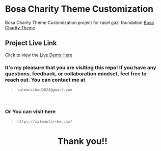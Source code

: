 # Bosa Charity Theme Customization

Bosa Charity Theme Customization project for rasel gazi foundation [Bosa Charity Theme](https://salmanfarshe.com/rasel-gazi-foundation/)

## Project Live Link

Click to view the [Live Demo Here](https://salmanfarshe.com/rasel-gazi-foundation/)

### It's my pleasure that you are visiting this repo! If you have any questions, feedback, or collaboration mindset, feel free to reach out. You can contact me at

> ```
> salmanzihad9024@gmail.com
> ```

<br>

### Or You can visit here

> ```
> https://salmanfarshe.com/
> ```

# <div style="text-align: center !important;"><p>Thank you!!</p></div>
